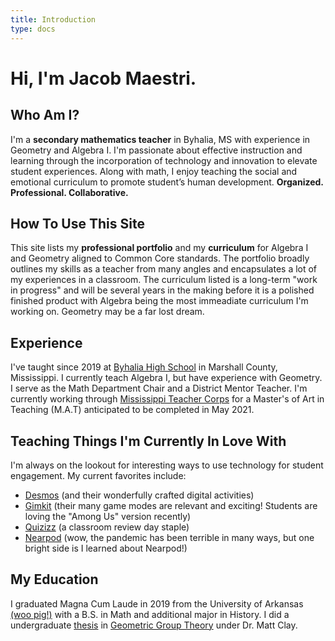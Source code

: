 ```yaml
---
title: Introduction
type: docs
---
```

# Hi, I'm Jacob Maestri.

## Who Am I?

I'm a **secondary mathematics teacher** in Byhalia, MS with experience in Geometry and Algebra I. I'm passionate about effective instruction and learning through the incorporation of technology and innovation to elevate student experiences. Along with math, I enjoy teaching the social and emotional curriculum to promote student’s human development. **Organized. Professional. Collaborative.**

## How To Use This Site

This site lists my **professional portfolio** and my **curriculum** for Algebra I and Geometry aligned to Common Core standards. The portfolio broadly outlines my skills as a teacher from many angles and encapsulates a lot of my experiences in a classroom. The curriculum listed is a long-term "work in progress" and will be several years in the making before it is a polished finished product with Algebra being the most immeadiate curriculum I'm working on. Geometry may be a far lost dream.

## Experience

I've taught since 2019 at [Byhalia High School](http://bhs.marshallcountysd.org/) in Marshall County, Mississippi. I currently teach Algebra I, but have experience with Geometry. I serve as the Math Department Chair and a District Mentor Teacher. I'm currently working through [Mississippi Teacher Corps](https://www.mtc.olemiss.edu/) for a Master's of Art in Teaching (M.A.T) anticipated to be completed in May 2021.

## Teaching Things I'm Currently In Love With

I'm always on the lookout for interesting ways to use technology for student engagement. My current favorites include:
* [Desmos](https://teacher.desmos.com/) (and their wonderfully crafted digital activities)
* [Gimkit](https://www.gimkit.com/) (their many game modes are relevant and exciting! Students are loving the "Among Us" version recently)
* [Quizizz](https://quizizz.com/) (a classroom review day staple)
* [Nearpod](https://nearpod.com/) (wow, the pandemic has been terrible in many ways, but one bright side is I learned about Nearpod!)

## My Education

I graduated Magna Cum Laude in 2019 from the University of Arkansas [(woo pig!)](https://www.youtube.com/watch?v=hXlDOpr_fSk) with a B.S. in Math and additional major in History. I did a undergraduate [thesis](https://drive.google.com/file/d/1EqA9OO2-GjZU0YYOdGfEDJ156PI_XDMu/view?usp=sharing) in [Geometric Group Theory](https://en.wikipedia.org/wiki/Geometric_group_theory) under Dr. Matt Clay.


